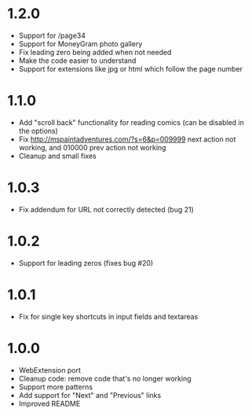 1.2.0
=====
* Support for /page34
* Support for MoneyGram photo gallery
* Fix leading zero being added when not needed
* Make the code easier to understand
* Support for extensions like jpg or html which follow the page number

1.1.0
=====
- Add "scroll back" functionality for reading comics (can be disabled in the options)
- Fix http://mspaintadventures.com/?s=6&p=009999 next action not working, and 010000 prev action not working
- Cleanup and small fixes

1.0.3
=====
- Fix addendum for URL not correctly detected (bug 21)

1.0.2
=====
- Support for leading zeros (fixes bug #20)

1.0.1
=====
- Fix for single key shortcuts in input fields and textareas

1.0.0
=====
- WebExtension port
- Cleanup code: remove code that's no longer working
- Support more patterns
- Add support for "Next" and "Previous" links
- Improved README